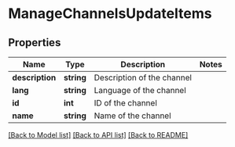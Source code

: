 # ManageChannelsUpdateItems

## Properties
Name | Type | Description | Notes
------------ | ------------- | ------------- | -------------
**description** | **string** | Description of the channel | 
**lang** | **string** | Language of the channel | 
**id** | **int** | ID of the channel | 
**name** | **string** | Name of the channel | 

[[Back to Model list]](../README.md#documentation-for-models) [[Back to API list]](../README.md#documentation-for-api-endpoints) [[Back to README]](../README.md)


